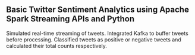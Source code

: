## Basic Twitter Sentiment Analytics using Apache Spark Streaming APIs and Python

Simulated real-time streaming of tweets.
Integrated Kafka to buffer tweets before processing.
Classified tweets as positive or negative tweets and calculated their total counts respectively.
